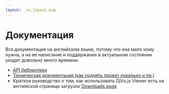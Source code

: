 ```yaml
---
layout: _ru_layout.pug
---
```

# Документация

Вся документация на английском языке, потому что она мало кому нужна, а на ее
написание и поддержание в актуальном состоянии уходит довольно много времени.

- [API библиотеки](https://github.com/RussCoder/djvujs/blob/master/library/API.md)
- [Техническая документация (как поднять проект локально и пр.)](https://github.com/RussCoder/djvujs/wiki/DjVu.js-Documentation)
- Краткое руководство о том, как использовать DjVu.js Viewer есть на английской
  странице загрузок [Downloads page](/downloads)